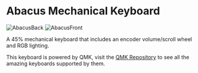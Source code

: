 # Abacus Mechanical Keyboard

![AbacusBack](https://i.imgur.com/IFtuWaK.jpg)
![AbacusFront](https://i.imgur.com/2Jpx0Mu.jpg)

A 45% mechanical keyboard that includes an encoder volume/scroll wheel and RGB lighting. 

This keyboard is powered by QMK, visit the [QMK Repository](https://github.com/qmk/qmk_firmware/) to see all the amazing keyboards supported by them.
